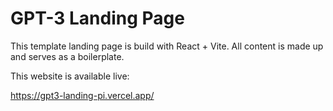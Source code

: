 # GPT-3 Landing Page

This template landing page is build with React + Vite. All content is made up and serves as a boilerplate.

This website is available live:

https://gpt3-landing-pi.vercel.app/

